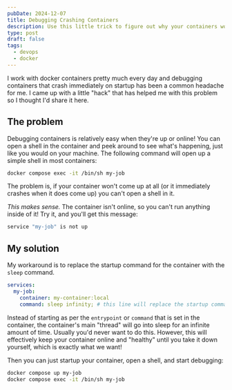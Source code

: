 ```yaml
---
pubDate: 2024-12-07
title: Debugging Crashing Containers
description: Use this little trick to figure out why your containers won't start
type: post
draft: false
tags:
  - devops
  - docker
---
```

I work with docker containers pretty much every day and debugging containers that crash immediately on startup has been a common headache for me. I came up with a little "hack" that has helped me with this problem so I thought I'd share it here.

## The problem

Debugging containers is relatively easy when they're up or online! You can open a shell in the container and peek around to see what's happening, just like you would on your machine. The following command will open up a simple shell in most containers:&#x20;

```bash
docker compose exec -it /bin/sh my-job
```

The problem is, if your container won't come up at all (or it immediately crashes when it does come up) you can't open a shell in it.&#x20;

*This makes sense.* The container isn't online, so you can't run anything inside of it! Try it, and you'll get this message:&#x20;

```bash
service "my-job" is not up
```

## My solution

My workaround is to replace the startup command for the container with the `sleep` command.

```yml
services:
  my-job: 
    container: my-container:local
    command: sleep infinity; # this line will replace the startup command
```

Instead of starting as per the `entrypoint` or `command` that is set in the container, the container's main "thread" will go into sleep for an infinite amount of time. Usually you'd never want to do this. However, this will effectively keep your container online and "healthy" until you take it down yourself, which is exactly what we want!&#x20;

Then you can just startup your container, open a shell, and start debugging:

```bash
docker compose up my-job 
docker compose exec -it /bin/sh my-job
```
